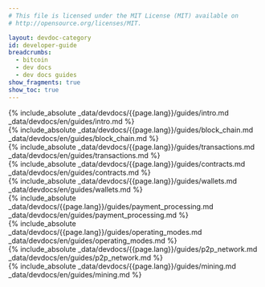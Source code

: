 ```yaml
---
# This file is licensed under the MIT License (MIT) available on
# http://opensource.org/licenses/MIT.

layout: devdoc-category
id: developer-guide
breadcrumbs:
  - bitcoin
  - dev docs
  - dev docs guides
show_fragments: true
show_toc: true
---
```


<div class="toccontent-block" markdown="block">
{% include_absolute _data/devdocs/{{page.lang}}/guides/intro.md _data/devdocs/en/guides/intro.md %}
</div>

<div class="toccontent-block" markdown="block">
{% include_absolute _data/devdocs/{{page.lang}}/guides/block_chain.md _data/devdocs/en/guides/block_chain.md %}
</div>

<div class="toccontent-block" markdown="block">
{% include_absolute _data/devdocs/{{page.lang}}/guides/transactions.md _data/devdocs/en/guides/transactions.md %}
</div>

<div class="toccontent-block" markdown="block">
{% include_absolute _data/devdocs/{{page.lang}}/guides/contracts.md _data/devdocs/en/guides/contracts.md %}
</div>

<div class="toccontent-block" markdown="block">
{% include_absolute _data/devdocs/{{page.lang}}/guides/wallets.md _data/devdocs/en/guides/wallets.md %}
</div>

<div class="toccontent-block" markdown="block">
{% include_absolute _data/devdocs/{{page.lang}}/guides/payment_processing.md _data/devdocs/en/guides/payment_processing.md %}
</div>

<div class="toccontent-block" markdown="block">
{% include_absolute _data/devdocs/{{page.lang}}/guides/operating_modes.md _data/devdocs/en/guides/operating_modes.md %}
</div>

<div class="toccontent-block" markdown="block">
{% include_absolute _data/devdocs/{{page.lang}}/guides/p2p_network.md _data/devdocs/en/guides/p2p_network.md %}
</div>

<div class="toccontent-block" markdown="block">
{% include_absolute _data/devdocs/{{page.lang}}/guides/mining.md _data/devdocs/en/guides/mining.md %}
</div>
